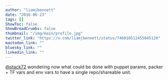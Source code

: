 ```yaml
---
author: "liamjbennett"
date: "2016-06-23"
tags: []
ShowToc: false
ShowBreadCrumbs: false
thumbnail: "/img/main/profile.jpg"
twitter_link: "https://x.com/liamjbennett/status/746010512455045120"
mastodon_link: ""
bluesky_link: ""
linkedin_link: ""
---
```


[@stack72](https://x.com/stack72) wondering now what could be done with puppet params, packer + TF vars and env vars to have a single repo/shareable unit.

